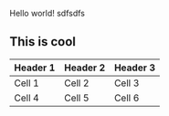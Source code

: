 Hello world! sdfsdfs

## This is cool

| Header 1 | Header 2 | Header 3 |
|----------|----------|----------|
|   Cell 1 |   Cell 2 |   Cell 3 |
|   Cell 4 |   Cell 5 |   Cell 6 |
